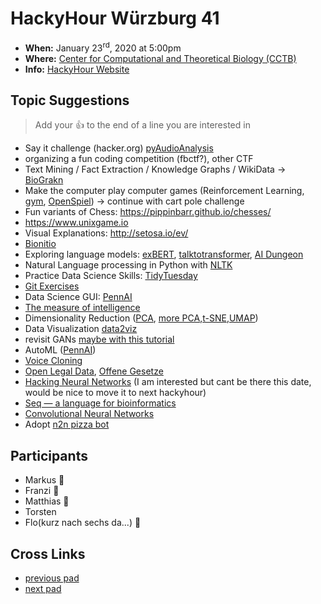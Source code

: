 # HackyHour Würzburg 41

- **When:** January 23<sup>rd</sup>, 2020 at 5:00pm 
 - **Where:** [Center for Computational and Theoretical Biology (CCTB)](https://www.google.de/maps/search/cctb/@49.7850979,9.9030254,12z)
 - **Info:** [HackyHour Website](http://hackyhour.github.io/Wuerzburg/)

## Topic Suggestions
> Add your :+1: to the end of a line you are interested in
 - Say it challenge (hacker.org) [pyAudioAnalysis](https://github.com/tyiannak/pyAudioAnalysis)
 - organizing a fun coding competition (fbctf?), other CTF
 - Text Mining / Fact Extraction / Knowledge Graphs / WikiData -> [BioGrakn](https://github.com/graknlabs/biograkn) 
 - Make the computer play computer games (Reinforcement Learning, [gym](https://gym.openai.com/), [OpenSpiel](https://github.com/deepmind/open_spiel)) &rarr; continue with cart pole challenge
 - Fun variants of Chess: https://pippinbarr.github.io/chesses/
 - https://www.unixgame.io
 - Visual Explanations: http://setosa.io/ev/
 - [Bionitio](https://academic.oup.com/gigascience/article/8/9/giz109/5572530/)
 - Exploring language models: [exBERT](https://exbert.net), [talktotransformer](https://talktotransformer.com/), [AI Dungeon](http://www.aidungeon.io/)
 - Natural Language processing in Python with [NLTK](https://www.nltk.org/)
 - Practice Data Science Skills: [TidyTuesday](https://github.com/rfordatascience/tidytuesday)
 - [Git Exercises](https://gitexercises.fracz.com/)
 - Data Science GUI: [PennAI](https://epistasislab.github.io/pennai/quickstart.html)
 - [The measure of intelligence](https://github.com/fchollet/ARC)
 - Dimensionality Reduction ([PCA](http://setosa.io/ev/principal-component-analysis/), [more PCA](https://benediktehinger.de/blog/science/scatterplots-regression-lines-and-the-first-principal-component/),[t-SNE](https://distill.pub/2016/misread-tsne/),[UMAP](https://pair-code.github.io/understanding-umap/))
 - Data Visualization [data2viz](https://www.data-to-viz.com/)
 - revisit GANs [maybe with this tutorial](https://medium.com/ai-society/gans-from-scratch-1-a-deep-introduction-with-code-in-pytorch-and-tensorflow-cb03cdcdba0f)
 - AutoML ([PennAI](https://epistasislab.github.io/pennai))
 - [Voice Cloning](https://github.com/CorentinJ/Real-Time-Voice-Cloning)
 - [Open Legal Data](http://openlegaldata.io/), [Offene Gesetze](https://offenegesetze.de/)
 - [Hacking Neural Networks](https://github.com/Kayzaks/HackingNeuralNetworks) (I am interested but cant be there this date, would be nice to move it to next hackyhour)
 - [Seq — a language for bioinformatics](https://github.com/seq-lang/seq)
 - [Convolutional Neural Networks](https://www.cs.ryerson.ca/~aharley/vis/conv/)
 - Adopt [n2n pizza bot](https://code.nerd2nerd.org/n2n/pizzabot)


## Participants
 - Markus :pizza:
 - Franzi :pizza: 
 - Matthias :pizza:
 - Torsten
 - Flo(kurz nach sechs da...) :pizza: 


## Cross Links
 - [previous pad](https://hackmd.io/SZzFRSn0SiO04GPFjOQwCA)
 - [next pad](https://hackmd.io/_bc_KWTEReuZUQm0h5Dxnw)
